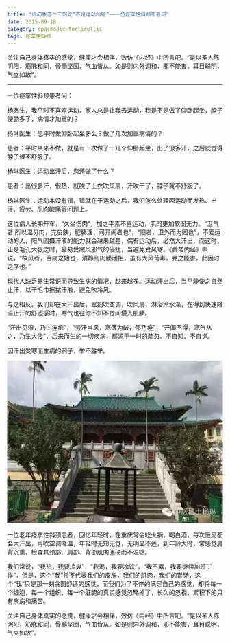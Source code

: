 ```yaml
---
title: "你问我答二三则之“不是运动的错”——一位痉挛性斜颈患者问"
date: 2015-09-18
category: spasmodic-torticollis
tags: 痉挛性斜颈
---
```


关注自己身体真实的感觉，健康才会相伴，效仿《内经》中所言吧。“是以圣人陈阴阳，筋脉和同，骨髓坚固，气血皆从。如是则内外调和，邪不能害，耳目聪明，气立如故”。

***

一位痉挛性斜颈患者问：

杨医生，我平时不喜欢运动，家人总是让我去运动，我是不是做了仰卧起坐，脖子使劲多了，病情才加重的？

杨琳医生：您平时做仰卧起坐多么？做了几次加重病情的？

患者：平时从来不做，就是有一次做了十几个仰卧起坐，出了很多汗，之后就觉得脖子很不舒服了。

杨琳医生：运动出汗后，您还做了什么？

患者：出很多汗，很热，就脱了上衣吹风扇，汗吹干了，脖子就不舒服了。

杨琳医生：运动本没有错，错就在于运动之后，我们怎么处理因运动而发热、出汗、疲劳、肌肉酸痛等问题上。

这位病人长期开车，“久坐伤肉”，加之平素不喜运动，肌肉更加软弱无力。“卫气者,所以温分肉，充皮肤，肥腠理，司开阖者也”，“阳者，卫外而为固也”，不爱运动的人，阳气固摄汗液的能力就会越来越差，偶有运动后，必然大汗出，而这时，正是毛孔大张之时，最易受贼风邪气的侵扰，当避免受风寒。《黄帝内经》中说，“故风者，百病之始也，清静则肉腠闭拒，虽有大风苛毒，弗之能害，此因时之序也。”

现代人缺乏养生常识而导致生病的情况，越来越多。运动汗出后，当平静使之自然止汗，以干毛巾擦拭汗液，避免吹冷风。

与之相反，我们却在大汗出后，立刻吹空调，吹风扇，淋浴冷水澡，在得到快速降温止汗的舒适感时，寒气也在你不知不觉间侵入肌腠。

“汗出见湿，乃生痤痱”，“劳汗当风，寒薄为皶，郁乃痤”，“开阖不得，寒气从之，乃生大偻”，后来而生的一切疾病，都源于一时的疏忽、不自知、不自觉。

因汗出受寒而生病的例子，举不胜举。

![](/media/2015/09/18-01.jpg)

一位老年痉挛性斜颈患者，回忆年轻时，在重庆常会吃火锅，喝白酒，每次饭局都会大汗出，再吹空调降温，年轻时无知无觉，无明显不适，到年龄大时，常感觉肩背沉重，检查其颈部、肩部、背部肌肉僵硬而不温暖。

我们常说，“我热，我要凉爽”，“我渴，我要冷饮”，“我不累，我要继续加班工作”，但是，这个“我”并不代表我们的皮肤，我们的肌肉，我们的胃肠，这个“我”只是那一刻贪图舒适的感觉，而我们为了不停的满足自己的感觉，却将每一个细胞，每一个组织，每一个脏腑的真实感觉忽略掉了，长久的忽视，累积下的只有疾病和痛苦。

关注自己身体真实的感觉，健康才会相伴，效仿《内经》中所言吧。“是以圣人陈阴阳，筋脉和同，骨髓坚固，气血皆从。如是则内外调和，邪不能害，耳目聪明，气立如故”。